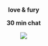 <p align="center"><a target="_blank" href="https://lovefury.inc" style="text-decoration:none"><b>love & fury</b></a></p>

<p align="center"><a target="_blank" href="https://calendly.com/carpedm20" style="text-decoration:none"><b>30 min chat</b></a></p>

<p align="center"><img src="https://upload.wikimedia.org/wikipedia/commons/thumb/b/b9/Caspar_David_Friedrich_-_Wanderer_above_the_sea_of_fog.jpg/800px-Caspar_David_Friedrich_-_Wanderer_above_the_sea_of_fog.jpg"/></p>
